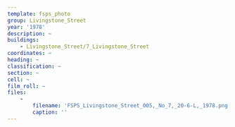 ```yaml
---
template: fsps_photo
group: Livingstone_Street
year: '1978'
description: ~
buildings:
    - Livingstone_Street/7_Livingstone_Street
coordinates: ~
heading: ~
classification: ~
section: ~
cell: ~
film_roll: ~
files:
    -
        filename: 'FSPS_Livingstone_Street_005,_No_7,_20-6-L,_1978.png'
        caption: ''
---
```

